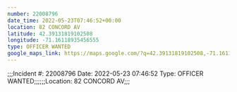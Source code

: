 ```yaml
---
number: 22008796
date_time: 2022-05-23T07:46:52+00:00
location: 82 CONCORD AV
latitude: 42.39131819102508
longitude: -71.16118935456555
type: OFFICER WANTED
google_maps_link: https://maps.google.com/?q=42.39131819102508,-71.16118935456555
---
```


;;;Incident #: 22008796  Date: 2022-05-23 07:46:52   Type: OFFICER WANTED;;;;;;Location: 82 CONCORD AV;;;
